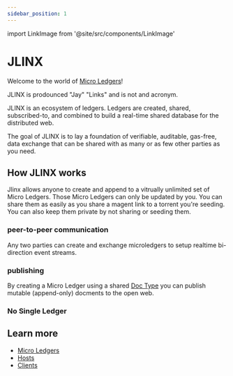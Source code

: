 ```yaml
---
sidebar_position: 1
---
```


import LinkImage from '@site/src/components/LinkImage'

# JLINX

Welcome to the world of [Micro Ledgers](/)!

JLINX is prodounced "Jay" "Links" and is not and acronym. 

JLINX is an ecosystem of ledgers. Ledgers are created, shared, subscribed-to, and combined to build a real-time shared database for the distributed web.

The goal of JLINX is to lay a foundation of verifiable, auditable, gas-free, data exchange that can be shared with as many or as few other parties as you need.


## How JLINX works

Jlinx allows anyone to create and append to a vitrually unlimited set of Micro Ledgers. Those Micro Ledgers can only be updated by you. You can share them as easily as you share a magent link to a torrent you're seeding. You can also keep them private by not sharing or seeding them.

### peer-to-peer communication

Any two parties can create and exchange microledgers to setup realtime bi-direction event streams.

<LinkImage src="/img/alice-and-bob-solo.svg"/>

### publishing

By creating a Micro Ledger using a shared [Doc Type](/docs/doc-types) you can publish mutable (append-only) docments to the open web.


<LinkImage src="/img/alice-and-bob-blogging.svg"/>


### No Single Ledger

<LinkImage src="/img/alice-and-bob-blogging-in-parallel.svg"/>



<!-- ### Sharing Contacts -->



## Learn more

- [Micro Ledgers](/docs/micro-ledgers)
- [Hosts](/docs/hosts)
- [Clients](/docs/clients)
